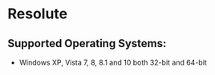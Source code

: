 # Resolute

## Supported Operating Systems:

* Windows XP, Vista 7, 8, 8.1 and 10 both 32-bit and 64-bit